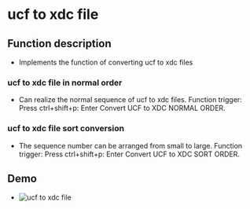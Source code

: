 
# ucf to xdc file

## Function description

- Implements the function of converting ucf to xdc files

### ucf to xdc file in normal order

- Can realize the normal sequence of ucf to xdc files. Function trigger: Press ctrl+shift+p: Enter Convert UCF to XDC NORMAL ORDER.

### ucf to xdc file sort conversion

- The sequence number can be arranged from small to large. Function trigger: Press ctrl+shift+p: Enter Convert UCF to XDC SORT ORDER.
## Demo

- ![ucf to xdc file](../../vivado/ucf_to_xdc/ucf_to_xdc.gif)